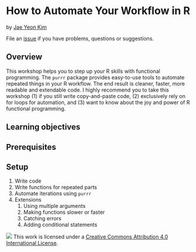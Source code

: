 # How to Automate Your Workflow in R

by [Jae Yeon Kim](https://jaeyk.github.io/)

File an [issue](https://github.com/dlab-berkeley/automating-workflows-in-R/issues) if you have problems, questions or suggestions.

## Overview

This workshop helps you to step up your R skills with functional programming. The `purrr` package provides easy-to-use tools to automate repeated things in your R workflow. The end result is cleaner, faster, more readable and extendable code. I highly recommend you to take this workshop (1) if you still write copy-and-paste code, (2) exclusively rely on for loops for automation, and (3) want to know about the joy and power of R functional programming.

## Learning objectives 

## Prerequisites

## Setup 
1. Write code 
2. Write functions for repeated parts 
3. Automate iterations using `purrr`
4. Extensions
    1. Using multiple arguments 
    2. Making functions slower or faster 
    3. Catching errors 
    4. Adding conditional statements 
    
![](https://i.creativecommons.org/l/by/4.0/88x31.png) This work is licensed under a [Creative Commons Attribution 4.0 International License](https://creativecommons.org/licenses/by/4.0/).
